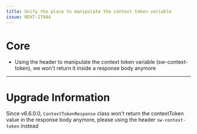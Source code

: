 ```yaml
---
title: Unify the place to manipulate the context token variable
issue: NEXT-17944
---
```

# Core
* Using the header to manipulate the context token variable (sw-context-token), we won't return it inside a response body anymore
___
# Upgrade Information
Since v6.6.0.0, `ContextTokenResponse` class won't return the contextToken value in the response body anymore, please using the header `sw-context-token` instead